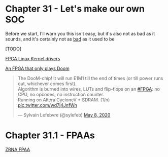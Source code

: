 # Chapter 31 - Let's make our own SOC

Before we start, I'll warn you this isn't easy, but it's also not as bad as it sounds, and it's certainly not as [bad](https://www.youtube.com/watch?v=C8txvmXUIJQ&list=PL5cGwrD7cv8hK-qxPqRB25Dzs0BtLWhXz&index=141&t=0s) as it used to be

[TODO]

[FPGA Linux Kernel drivers](https://www.kernel.org/doc/html/latest/driver-api/fpga/index.html)

[An FPGA that only plays Doom](https://twitter.com/sylefeb/status/1258808333265514497)

<blockquote class="twitter-tweet"><p lang="en" dir="ltr">The DooM-chip! It will run E1M1 till the end of times (or till power runs out, whichever comes first).<br>Algorithm is burned into wires, LUTs and flip-flops on an <a href="https://twitter.com/hashtag/FPGA?src=hash&amp;ref_src=twsrc%5Etfw">#FPGA</a>: no CPU, no opcodes, no instruction counter. <br>Running on Altera CycloneV + SDRAM. (1/n) <a href="https://t.co/wd7j4JnfWn">pic.twitter.com/wd7j4JnfWn</a></p>&mdash; Sylvain Lefebvre (@sylefeb) <a href="https://twitter.com/sylefeb/status/1258808333265514497?ref_src=twsrc%5Etfw">May 8, 2020</a></blockquote> <script async src="https://platform.twitter.com/widgets.js" charset="utf-8"></script>

# Chapter 31.1 - FPAAs

[ZRNA FPAA](https://zrna.org/shop)

